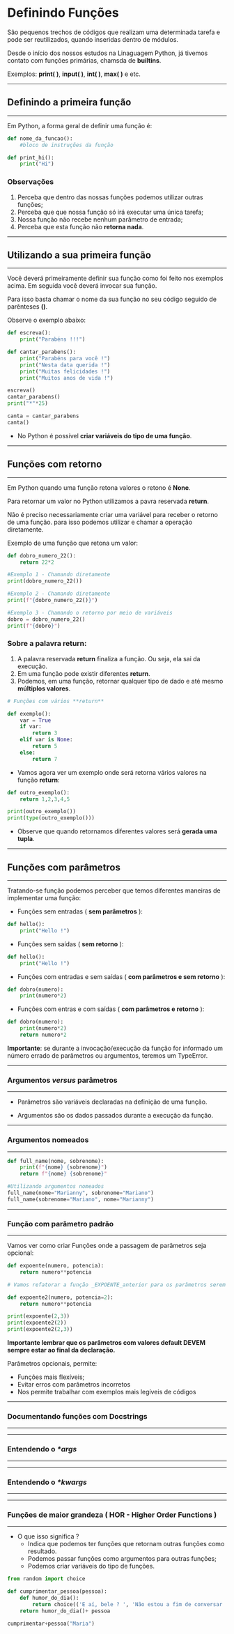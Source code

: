 # **Definindo Funções**

São pequenos trechos de códigos que realizam uma determinada tarefa e pode ser reutilizados, quando inseridas dentro de módulos.  

Desde o início dos nossos estudos na Linaguagem Python, já tivemos contato com funções primárias, chamsda de **builtins**.  

Exemplos: **print(  )**, **input(  )**, **int(  )**, **max(  )** e etc.  

_____
## **Definindo a primeira função**
_____
Em Python, a forma geral de definir uma função é:

```python
def nome_da_funcao():
    #bloco de instruções da função
```

```python
def print_hi():
    print("Hi")
```

### **Observações**

1. Perceba que dentro das nossas funções podemos utilizar outras funções;
2. Perceba que que nossa função só irá executar uma única tarefa;
3. Nossa função não recebe nenhum parâmetro de entrada;
4. Perceba que esta função não **retorna nada**.
_____
## **Utilizando a sua primeira função**
_____
Você deverá primeiramente definir sua função como foi feito nos exemplos acima. Em seguida você deverá invocar sua função.  

Para isso basta chamar o nome da sua função no seu código seguido de parênteses **()**.    

Observe o exemplo abaixo:

```python
def escreva():
    print("Parabéns !!!")

def cantar_parabens():
    print("Parabéns para você !")
    print("Nesta data querida !")
    print("Muitas felicidades !")
    print("Muitos anos de vida !")

escreva()
cantar_parabens()
print("*"*25)

canta = cantar_parabens
canta()
```

* No Python é possível **criar variáveis do tipo de uma função**.
_____
## **Funções com retorno**
_____

Em Python quando uma função retona valores o retono é **None**.  

Para retornar um valor no Python utilizamos a pavra reservada **return**.  

Não é preciso necessariamente criar uma variável para receber o retorno de uma função. para isso podemos utilizar e chamar a operação diretamente.  

Exemplo de uma função que retona um valor:  

```python
def dobro_numero_22():
    return 22*2

#Exemplo 1 - Chamando diretamente
print(dobro_numero_22())

#Exemplo 2 - Chamando diretamente
print(f"{dobro_numero_22()}")

#Exemplo 3 - Chamando o retorno por meio de variáveis
dobro = dobro_numero_22()
print(f"{dobro}")
```

### Sobre a palavra **return**:

1. A palavra reservada **return** finaliza  a função. Ou seja, ela sai da execução.
2. Em uma função pode existir diferentes **return**.
3. Podemos, em uma função, retornar qualquer tipo de dado e até mesmo **múltiplos valores**.

```python
# Funções com vários **return**

def exemplo():
    var = True
    if var:
        return 3
    elif var is None:
        return 5
    else:
        return 7
```
* Vamos agora ver um exemplo onde será retorna vários valores na função **return**:  
```python
def outro_exemplo():
    return 1,2,3,4,5

print(outro_exemplo())
print(type(outro_exemplo()))
```

* Observe que quando retornamos diferentes valores será **gerada uma tupla**.
_____
## **Funções com parâmetros**
_____

Tratando-se função podemos perceber que temos diferentes maneiras de implementar uma função:

* Funções sem entradas ( **sem parâmetros** ):
```python
def hello():
    print("Hello !")
```
* Funções sem saídas ( **sem retorno** ):
```python
def hello():
    print("Hello !")
```
* Funções com entradas e sem saídas ( **com parâmetros e sem retorno** ):
```python
def dobro(numero):
    print(numero*2)
```
* Funções com entras e com saídas ( **com parâmetros e retorno** ):
```python
def dobro(numero):
    print(numero*2)
    return numero*2
```

**Importante**: se durante a invocação/execução da função for informado um número errado de parâmetros ou argumentos, teremos um TypeError.

____
### Argumentos _versus_ parâmetros
____
* Parâmetros são variáveis declaradas na definição de uma função.

* Argumentos são os dados passados durante a execução da função.
____
### Argumentos nomeados
____

```python
def full_name(nome, sobrenome):
    print(f"{nome} {sobrenome}")
    return f"{nome} {sobrenome}"

#Utilizando argumentos nomeados
full_name(nome="Marianny", sobrenome="Mariano")
full_name(sobrenome="Mariano", nome="Marianny")
```

____
### **Função com parâmetro padrão**
____

Vamos ver como criar Funções onde a passagem de parâmetros seja opcional:

```python
def expoente(numero, potencia):
    return numero**potencia 

# Vamos refatorar a função _EXPOENTE_anterior para os parâmetros serem opcionais

def expoente2(numero, potencia=2):
    return numero**potencia

print(expoente(2,3))
print(expoente2(2))
print(expoente2(2,3))
```

**Importante lembrar que os parâmetros com valores default DEVEM sempre estar ao final da declaração.**

Parâmetros opcionais, permite:

* Funções mais flexíveis;
* Evitar erros com parâmetros incorretos
* Nos permite trabalhar com exemplos mais legíveis de códigos 

____
### **Documentando funções com Docstrings**
____



____
### **Entendendo o _*args_**
____


____
### **Entendendo o _*kwargs_**
____

____
### **Funções de maior grandeza ( HOR - Higher Order Functions )**
____

* O que isso significa ?
    * Indica que podemos ter funções que retornam  outras funções como resultado.
    * Podemos passar funções como argumentos para outras funções;
    * Podemos criar variáveis do tipo de funções.

```python
from random import choice

def cumprimentar_pessoa(pessoa):
    def humor_do_dia():
        return choice(('E aí, bele ? ', 'Não estou a fim de conversar ! ', 'Gosto muito de você ! '))
    return humor_do_dia()+ pessoa 

cumprimentar+pessoa("Maria")
```